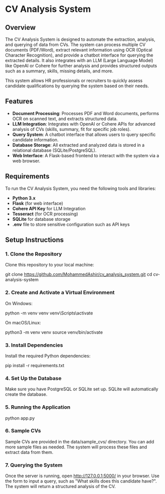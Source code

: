 # CV Analysis System

## Overview

The CV Analysis System is designed to automate the extraction, analysis, and querying of data from CVs. The system can process multiple CV documents (PDF/Word), extract relevant information using OCR (Optical Character Recognition), and provide a chatbot interface for querying the extracted details. It also integrates with an LLM (Large Language Model) like OpenAI or Cohere for further analysis and provides structured outputs such as a summary, skills, missing details, and more.

This system allows HR professionals or recruiters to quickly assess candidate qualifications by querying the system based on their needs.

## Features

- **Document Processing**: Processes PDF and Word documents, performs OCR on scanned text, and extracts structured data.
- **LLM Integration**: Integrates with OpenAI or Cohere APIs for advanced analysis of CVs (skills, summary, fit for specific job roles).
- **Query System**: A chatbot interface that allows users to query specific candidate information.
- **Database Storage**: All extracted and analyzed data is stored in a relational database (SQLite/PostgreSQL).
- **Web Interface**: A Flask-based frontend to interact with the system via a web browser.

## Requirements

To run the CV Analysis System, you need the following tools and libraries:

- **Python 3.x**
- **Flask** (for web interface)
- **Cohere API Key** for LLM Integration
- **Tesseract** (for OCR processing)
- **SQLite** for database storage
- **.env** file to store sensitive configuration such as API keys

## Setup Instructions

### 1. Clone the Repository

Clone this repository to your local machine:

git clone https://github.com/MohammedAshir/cv_analysis_system.git
cd cv-analysis-system

### 2. Create and Activate a Virtual Environment
On Windows:

python -m venv venv
venv\Scripts\activate

On macOS/Linux:

python3 -m venv venv
source venv/bin/activate

### 3. Install Dependencies

Install the required Python dependencies:

pip install -r requirements.txt

### 4. Set Up the Database

Make sure you have PostgreSQL or SQLite set up. SQLite will automatically create the database.


### 5. Running the Application

python app.py

### 6. Sample CVs

Sample CVs are provided in the data/sample_cvs/ directory. You can add more sample files as needed. The system will process these files and extract data from them.

### 7. Querying the System
Once the server is running, open http://127.0.0.1:5000/ in your browser. Use the form to input a query, such as "What skills does this candidate have?". The system will return a structured analysis of the CV.

